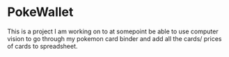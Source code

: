 # PokeWallet

This is a project I am working on to at somepoint be able to use computer vision to go through my pokemon card binder and add all the cards/ prices of cards to spreadsheet.